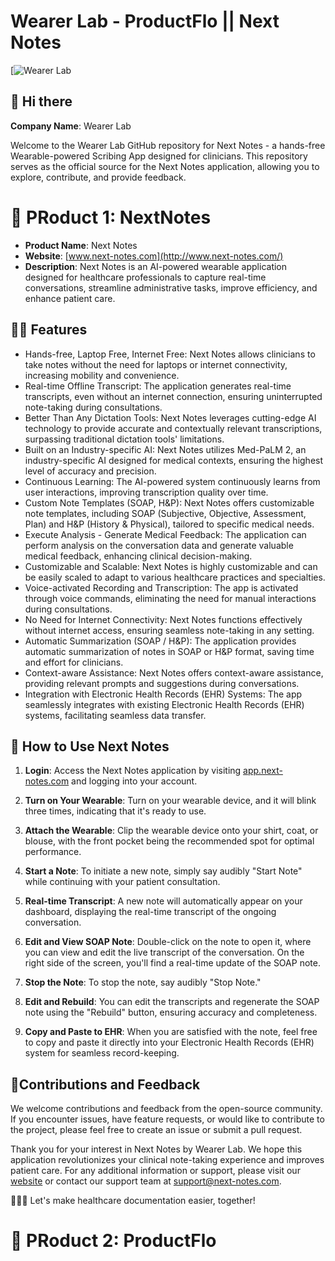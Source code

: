 # Wearer Lab - ProductFlo ||  Next Notes

[![Wearer Lab]([https://wearer.xyz/images/Logo.svg])

## 👋 Hi there 
**Company Name**: Wearer Lab

Welcome to the Wearer Lab GitHub repository for Next Notes - a hands-free Wearable-powered Scribing App designed for clinicians. This repository serves as the official source for the Next Notes application, allowing you to explore, contribute, and provide feedback.


# 🥇 PRoduct 1: NextNotes
 
- **Product Name**: Next Notes
- **Website**: [www.next-notes.com](http://www.next-notes.com/)
- **Description**: Next Notes is an AI-powered wearable application designed for healthcare professionals to capture real-time conversations, streamline administrative tasks, improve efficiency, and enhance patient care.

## 👩‍💻 Features

- Hands-free, Laptop Free, Internet Free: Next Notes allows clinicians to take notes without the need for laptops or internet connectivity, increasing mobility and convenience.
- Real-time Offline Transcript: The application generates real-time transcripts, even without an internet connection, ensuring uninterrupted note-taking during consultations.
- Better Than Any Dictation Tools: Next Notes leverages cutting-edge AI technology to provide accurate and contextually relevant transcriptions, surpassing traditional dictation tools' limitations.
- Built on an Industry-specific AI: Next Notes utilizes Med-PaLM 2, an industry-specific AI designed for medical contexts, ensuring the highest level of accuracy and precision.
- Continuous Learning: The AI-powered system continuously learns from user interactions, improving transcription quality over time.
- Custom Note Templates (SOAP, H&P): Next Notes offers customizable note templates, including SOAP (Subjective, Objective, Assessment, Plan) and H&P (History & Physical), tailored to specific medical needs.
- Execute Analysis - Generate Medical Feedback: The application can perform analysis on the conversation data and generate valuable medical feedback, enhancing clinical decision-making.
- Customizable and Scalable: Next Notes is highly customizable and can be easily scaled to adapt to various healthcare practices and specialties.
- Voice-activated Recording and Transcription: The app is activated through voice commands, eliminating the need for manual interactions during consultations.
- No Need for Internet Connectivity: Next Notes functions effectively without internet access, ensuring seamless note-taking in any setting.
- Automatic Summarization (SOAP / H&P): The application provides automatic summarization of notes in SOAP or H&P format, saving time and effort for clinicians.
- Context-aware Assistance: Next Notes offers context-aware assistance, providing relevant prompts and suggestions during conversations.
- Integration with Electronic Health Records (EHR) Systems: The app seamlessly integrates with existing Electronic Health Records (EHR) systems, facilitating seamless data transfer.

## 🌈 How to Use Next Notes

1. **Login**: Access the Next Notes application by visiting [app.next-notes.com](http://app.next-notes.com/) and logging into your account.

2. **Turn on Your Wearable**: Turn on your wearable device, and it will blink three times, indicating that it's ready to use.

3. **Attach the Wearable**: Clip the wearable device onto your shirt, coat, or blouse, with the front pocket being the recommended spot for optimal performance.

4. **Start a Note**: To initiate a new note, simply say audibly "Start Note" while continuing with your patient consultation.

5. **Real-time Transcript**: A new note will automatically appear on your dashboard, displaying the real-time transcript of the ongoing conversation.

6. **Edit and View SOAP Note**: Double-click on the note to open it, where you can view and edit the live transcript of the conversation. On the right side of the screen, you'll find a real-time update of the SOAP note.

7. **Stop the Note**: To stop the note, say audibly "Stop Note."

8. **Edit and Rebuild**: You can edit the transcripts and regenerate the SOAP note using the "Rebuild" button, ensuring accuracy and completeness.

9. **Copy and Paste to EHR**: When you are satisfied with the note, feel free to copy and paste it directly into your Electronic Health Records (EHR) system for seamless record-keeping.

## 🍿Contributions and Feedback

We welcome contributions and feedback from the open-source community. If you encounter issues, have feature requests, or would like to contribute to the project, please feel free to create an issue or submit a pull request.

Thank you for your interest in Next Notes by Wearer Lab. We hope this application revolutionizes your clinical note-taking experience and improves patient care. For any additional information or support, please visit our [website](http://www.next-notes.com/) or contact our support team at support@next-notes.com.

🧑🏾‍⚕️ Let's make healthcare documentation easier, together!

# 🥈 PRoduct 2: ProductFlo
